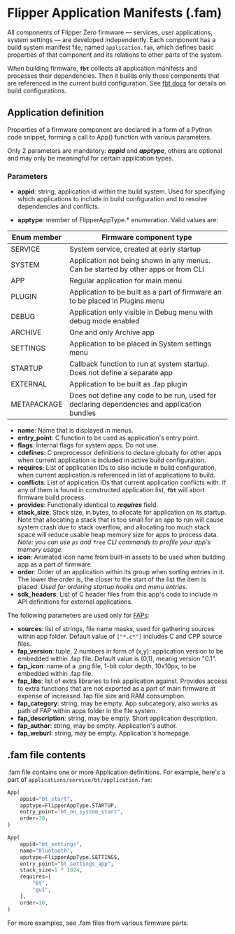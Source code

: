 # Flipper Application Manifests (.fam)

All components of Flipper Zero firmware — services, user applications, system settings — are developed independently. Each component has a build system manifest file, named `application.fam`, which defines basic properties of that component and its relations to other parts of the system.

When building firmware, **`fbt`** collects all application manifests and processes their dependencies. Then it builds only those components that are referenced in the current build configuration. See [fbt docs](./fbt.md#firmware-application-set) for details on build configurations.

## Application definition

Properties of a firmware component are declared in a form of a Python code snippet, forming a call to App() function with various parameters. 

Only 2 parameters are mandatory: ***appid*** and ***apptype***, others are optional and may only be meaningful for certain application types.

### Parameters

* **appid**: string, application id within the build system. Used for specifying which applications to include in build configuration and to resolve dependencies and conflicts.

* **apptype**: member of FlipperAppType.* enumeration. Valid values are:

| Enum member  | Firmware component type  |
|--------------|--------------------------|
| SERVICE      | System service, created at early startup  |
| SYSTEM       | Application not being shown in any menus. Can be started by other apps or from CLI  |
| APP          | Regular application for main menu |
| PLUGIN       | Application to be built as a part of firmware an to be placed in Plugins menu |
| DEBUG        | Application only visible in Debug menu with debug mode enabled |
| ARCHIVE      | One and only Archive app |
| SETTINGS     | Application to be placed in System settings menu |
| STARTUP      | Callback function to run at system startup. Does not define a separate app |
| EXTERNAL     | Application to be built as .fap plugin |
| METAPACKAGE  | Does not define any code to be run, used for declaring dependencies and application bundles |

* **name**: Name that is displayed in menus.
* **entry_point**: C function to be used as application's entry point.
* **flags**: Internal flags for system apps. Do not use.
* **cdefines**: C preprocessor definitions to declare globally for other apps when current application is included in active build configuration.
* **requires**: List of application IDs to also include in build configuration, when current application is referenced in list of applications to build.
* **conflicts**: List of application IDs that current application conflicts with. If any of them is found in constructed application list, **`fbt`** will abort firmware build process.
* **provides**: Functionally identical to ***requires*** field.
* **stack_size**: Stack size, in bytes, to allocate for application on its startup. Note that allocating a stack that is too small for an app to run will cause system crash due to stack overflow, and allocating too much stack space will reduce usable heap memory size for apps to process data. *Note: you can use `ps` and `free` CLI commands to profile your app's memory usage.*
* **icon**: Animated icon name from built-in assets to be used when building app as a part of firmware.
* **order**: Order of an application within its group when sorting entries in it. The lower the order is, the closer to the start of the list the item is placed. *Used for ordering startup hooks and menu entries.* 
* **sdk_headers**: List of C header files from this app's code to include in API definitions for external applications.

The following parameters are used only for [FAPs](./AppsOnSDCard.md):

* **sources**: list of strings, file name masks, used for gathering sources within app folder. Default value of `["*.c*"]` includes C and CPP source files.
* **fap_version**: tuple, 2 numbers in form of (x,y): application version to be embedded within .fap file. Default value is (0,1), meanig version "0.1".
* **fap_icon**: name of a .png file, 1-bit color depth, 10x10px, to be embedded within .fap file.
* **fap_libs**: list of extra libraries to link application against. Provides access to extra functions that are not exported as a part of main firmware at expense of increased .fap file size and RAM consumption.
* **fap_category**: string, may be empty. App subcategory, also works as path of FAP within apps folder in the file system.
* **fap_description**: string, may be empty. Short application description.
* **fap_author**: string, may be empty. Application's author.
* **fap_weburl**: string, may be empty. Application's homepage.


## .fam file contents

.fam file contains one or more Application definitions. For example, here's a part of `applications/service/bt/application.fam`:

```python
App(
    appid="bt_start",
    apptype=FlipperAppType.STARTUP,
    entry_point="bt_on_system_start",
    order=70,
)

App(
    appid="bt_settings",
    name="Bluetooth",
    apptype=FlipperAppType.SETTINGS,
    entry_point="bt_settings_app",
    stack_size=1 * 1024,
    requires=[
        "bt",
        "gui",
    ],
    order=10,
)
```

For more examples, see .fam files from various firmware parts.
